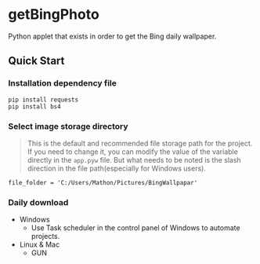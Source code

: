 # getBingPhoto
Python applet that exists in order to get the Bing daily wallpaper.

## Quick Start
### Installation dependency file
```
pip install requests
pip install bs4
```

### Select image storage directory
> This is the default and recommended file storage path for the project. 
> If you need to change it, you can modify the value of the variable directly in the ```app.pyw``` file. 
> But what needs to be noted is the slash direction in the file path(especially for Windows users).
```
file_folder = 'C:/Users/Mathon/Pictures/BingWallpapar'
```

### Daily download
- Windows
  - Use Task scheduler in the control panel of Windows to automate projects.
- Linux & Mac
  - GUN